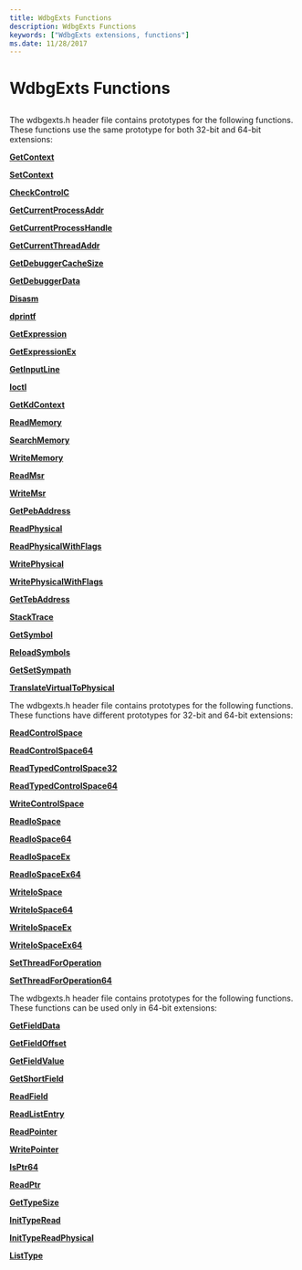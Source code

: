 ```yaml
---
title: WdbgExts Functions
description: WdbgExts Functions
keywords: ["WdbgExts extensions, functions"]
ms.date: 11/28/2017
---
```


# WdbgExts Functions


## <span id="ddk_wdbgexts_functions_dbwx"></span><span id="DDK_WDBGEXTS_FUNCTIONS_DBWX"></span>


The wdbgexts.h header file contains prototypes for the following functions. These functions use the same prototype for both 32-bit and 64-bit extensions:

[**GetContext**](/previous-versions/windows/hardware/previsioning-framework/ff545736(v=vs.85))

[**SetContext**](/previous-versions/windows/hardware/previsioning-framework/ff556644(v=vs.85))

[**CheckControlC**](/windows-hardware/drivers/ddi/wdbgexts/nc-wdbgexts-pwindbg_check_control_c)

[**GetCurrentProcessAddr**](/windows-hardware/drivers/ddi/wdbgexts/nf-wdbgexts-getcurrentprocessaddr)

[**GetCurrentProcessHandle**](/windows-hardware/drivers/ddi/dbgeng/nf-dbgeng-idebugsystemobjects-getcurrentprocesshandle)

[**GetCurrentThreadAddr**](/windows-hardware/drivers/ddi/wdbgexts/nf-wdbgexts-getcurrentthreadaddr)

[**GetDebuggerCacheSize**](/windows-hardware/drivers/ddi/wdbgexts/nf-wdbgexts-getdebuggercachesize)

[**GetDebuggerData**](/windows-hardware/drivers/ddi/wdbgexts/nf-wdbgexts-getdebuggerdata)

[**Disasm**](/windows-hardware/drivers/ddi/wdbgexts/nc-wdbgexts-pwindbg_disasm)

[**dprintf**](/windows-hardware/drivers/ddi/wdbgexts/nc-wdbgexts-pwindbg_output_routine)

[**GetExpression**](/windows-hardware/drivers/ddi/wdbgexts/nc-wdbgexts-pwindbg_get_expression)

[**GetExpressionEx**](/windows-hardware/drivers/ddi/wdbgexts/nf-wdbgexts-getexpressionex)

[**GetInputLine**](/windows-hardware/drivers/ddi/wdbgexts/nf-wdbgexts-getinputline)

[**Ioctl**](/windows-hardware/drivers/ddi/wdbgexts/nc-wdbgexts-pwindbg_ioctl_routine)

[**GetKdContext**](/windows-hardware/drivers/ddi/wdbgexts/nf-wdbgexts-getkdcontext)

[**ReadMemory**](/previous-versions/windows/hardware/previsioning-framework/ff554287(v=vs.85))

[**SearchMemory**](/windows-hardware/drivers/ddi/wdbgexts/nf-wdbgexts-searchmemory)

[**WriteMemory**](/previous-versions/windows/hardware/previsioning-framework/ff561420(v=vs.85))

[**ReadMsr**](/windows-hardware/drivers/ddi/wdbgexts/nf-wdbgexts-readmsr)

[**WriteMsr**](/windows-hardware/drivers/ddi/wdbgexts/nf-wdbgexts-writemsr)

[**GetPebAddress**](/windows-hardware/drivers/ddi/wdbgexts/nf-wdbgexts-getpebaddress)

[**ReadPhysical**](/windows-hardware/drivers/ddi/wdbgexts/nf-wdbgexts-readphysical)

[**ReadPhysicalWithFlags**](/windows-hardware/drivers/ddi/wdbgexts/nf-wdbgexts-readphysicalwithflags)

[**WritePhysical**](/windows-hardware/drivers/ddi/wdbgexts/nf-wdbgexts-writephysical)

[**WritePhysicalWithFlags**](/windows-hardware/drivers/ddi/wdbgexts/nf-wdbgexts-writephysicalwithflags)

[**GetTebAddress**](/windows-hardware/drivers/ddi/wdbgexts/nf-wdbgexts-gettebaddress)

[**StackTrace**](/windows-hardware/drivers/ddi/wdbgexts/nc-wdbgexts-pwindbg_stacktrace_routine)

[**GetSymbol**](/windows-hardware/drivers/ddi/wdbgexts/nc-wdbgexts-pwindbg_get_symbol)

[**ReloadSymbols**](/windows-hardware/drivers/ddi/wdbgexts/nf-wdbgexts-reloadsymbols)

[**GetSetSympath**](/windows-hardware/drivers/ddi/wdbgexts/nf-wdbgexts-getsetsympath)

[**TranslateVirtualToPhysical**](/windows-hardware/drivers/ddi/wdbgexts/nf-wdbgexts-translatevirtualtophysical)

The wdbgexts.h header file contains prototypes for the following functions. These functions have different prototypes for 32-bit and 64-bit extensions:

[**ReadControlSpace**](/windows-hardware/drivers/ddi/wdbgexts/nf-wdbgexts-readcontrolspace)

[**ReadControlSpace64**](/windows-hardware/drivers/ddi/wdbgexts/nf-wdbgexts-readcontrolspace64)

[**ReadTypedControlSpace32**](/previous-versions/ff554339(v=vs.85))

[**ReadTypedControlSpace64**](/previous-versions/ff554341(v=vs.85))

[**WriteControlSpace**](/windows-hardware/drivers/ddi/wdbgexts/nf-wdbgexts-writecontrolspace)

[**ReadIoSpace**](/windows-hardware/drivers/ddi/wdbgexts/nf-wdbgexts-readiospace)

[**ReadIoSpace64**](/windows-hardware/drivers/ddi/wdbgexts/nf-wdbgexts-readiospace64)

[**ReadIoSpaceEx**](/windows-hardware/drivers/ddi/wdbgexts/nf-wdbgexts-readiospaceex)

[**ReadIoSpaceEx64**](/windows-hardware/drivers/ddi/wdbgexts/nf-wdbgexts-readiospaceex64)

[**WriteIoSpace**](/windows-hardware/drivers/ddi/wdbgexts/nf-wdbgexts-writeiospace)

[**WriteIoSpace64**](/windows-hardware/drivers/ddi/wdbgexts/nf-wdbgexts-writeiospace64)

[**WriteIoSpaceEx**](/windows-hardware/drivers/ddi/wdbgexts/nf-wdbgexts-writeiospaceex)

[**WriteIoSpaceEx64**](/windows-hardware/drivers/ddi/wdbgexts/nf-wdbgexts-writeiospaceex64)

[**SetThreadForOperation**](/windows-hardware/drivers/ddi/wdbgexts/nf-wdbgexts-setthreadforoperation)

[**SetThreadForOperation64**](/windows-hardware/drivers/ddi/wdbgexts/nf-wdbgexts-setthreadforoperation64)

The wdbgexts.h header file contains prototypes for the following functions. These functions can be used only in 64-bit extensions:

[**GetFieldData**](/windows-hardware/drivers/ddi/wdbgexts/nf-wdbgexts-getfielddata)

[**GetFieldOffset**](/windows-hardware/drivers/ddi/dbgeng/nf-dbgeng-idebugsymbols-getfieldoffset)

[**GetFieldValue**](/windows-hardware/drivers/ddi/wdbgexts/nf-wdbgexts-getfieldvalue)

[**GetShortField**](/windows-hardware/drivers/ddi/wdbgexts/nf-wdbgexts-getshortfield)

[**ReadField**](/previous-versions/ff553539(v=vs.85))

[**ReadListEntry**](/windows-hardware/drivers/ddi/wdbgexts/nf-wdbgexts-readlistentry)

[**ReadPointer**](/windows-hardware/drivers/ddi/wdbgexts/nf-wdbgexts-readpointer)

[**WritePointer**](/windows-hardware/drivers/ddi/wdbgexts/nf-wdbgexts-writepointer)

[**IsPtr64**](/windows-hardware/drivers/ddi/wdbgexts/nf-wdbgexts-isptr64)

[**ReadPtr**](/windows-hardware/drivers/ddi/wdbgexts/nf-wdbgexts-readptr)

[**GetTypeSize**](/windows-hardware/drivers/ddi/wdbgexts/nf-wdbgexts-gettypesize)

[**InitTypeRead**](/previous-versions/ff550953(v=vs.85))

[**InitTypeReadPhysical**](/previous-versions/ff550957(v=vs.85))

[**ListType**](/windows-hardware/drivers/ddi/wdbgexts/nf-wdbgexts-listtype)

 

